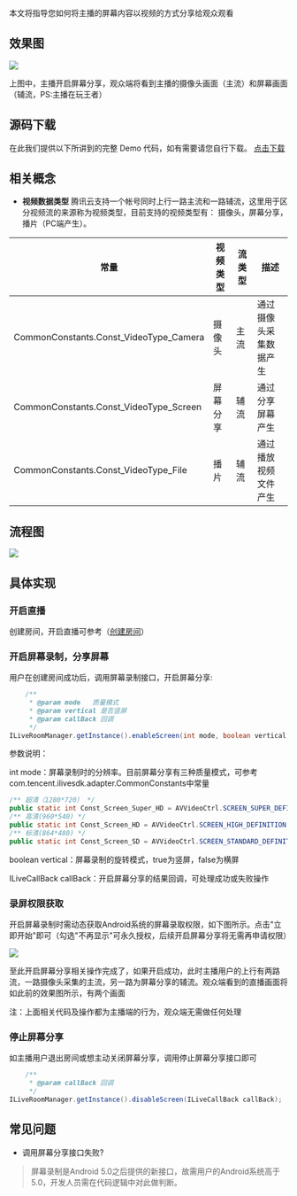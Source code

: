 ﻿本文将指导您如何将主播的屏幕内容以视频的方式分享给观众观看
## 效果图
![](https://main.qcloudimg.com/raw/b8df44614821adc2b43a72bb7a9361e3.png)

上图中，主播开启屏幕分享，观众端将看到主播的摄像头画面（主流）和屏幕画面（辅流，PS:主播在玩王者）
## 源码下载
在此我们提供以下所讲到的完整 Demo 代码，如有需要请您自行下载。 
[点击下载](http://dldir1.qq.com/hudongzhibo/ILiveSDK/Demo/Android/Demo_ScreenShared.rar)

## 相关概念
 - **视频数据类型**
 腾讯云支持一个帐号同时上行一路主流和一路辅流，这里用于区分视频流的来源称为视频类型，目前支持的视频类型有： 摄像头，屏幕分享，播片（PC端产生）。

|常量|视频类型|流类型|描述|
|--|--|--|--|
|CommonConstants.Const_VideoType_Camera|摄像头|主流|通过摄像头采集数据产生|
|CommonConstants.Const_VideoType_Screen|屏幕分享|辅流|通过分享屏幕产生|
|CommonConstants.Const_VideoType_File|播片|辅流|通过播放视频文件产生|

## 流程图

![](https://main.qcloudimg.com/raw/9689580d2f0a701d490f36c2603f97a4.png)

## 具体实现

### 开启直播
创建房间，开启直播可参考（[创建房间](创建房间.md)）


### 开启屏幕录制，分享屏幕
用户在创建房间成功后，调用屏幕录制接口，开启屏幕分享:
```Java
    /**
     * @param mode   质量模式
     * @param vertical 是否竖屏
     * @param callBack 回调
     */
ILiveRoomManager.getInstance().enableScreen(int mode, boolean vertical, ILiveCallBack callBack)
```

参数说明：

int mode：屏幕录制时的分辨率。目前屏幕分享有三种质量模式，可参考com.tencent.ilivesdk.adapter.CommonConstants中常量
```Java
/** 超清（1280*720） */
public static int Const_Screen_Super_HD = AVVideoCtrl.SCREEN_SUPER_DEFINITION;
/** 高清(960*540) */
public static int Const_Screen_HD = AVVideoCtrl.SCREEN_HIGH_DEFINITION;
/** 标清(864*480) */
public static int Const_Screen_SD = AVVideoCtrl.SCREEN_STANDARD_DEFINITION;
```

boolean vertical：屏幕录制的旋转模式，true为竖屏，false为横屏

ILiveCallBack callBack：开启屏幕分享的结果回调，可处理成功或失败操作



### 录屏权限获取
开启屏幕录制时需动态获取Android系统的屏幕录取权限，如下图所示。点击"立即开始"即可（勾选"不再显示"可永久授权，后续开启屏幕分享将无需再申请权限）

![](https://main.qcloudimg.com/raw/1ebe38771d7dc85939533d5848eebed6.png)



至此开启屏幕分享相关操作完成了，如果开启成功，此时主播用户的上行有两路流，一路摄像头采集的主流，另一路为屏幕分享的辅流。观众端看到的直播画面将如此前的效果图所示，有两个画面

注：上面相关代码及操作都为主播端的行为，观众端无需做任何处理



### 停止屏幕分享
如主播用户退出房间或想主动关闭屏幕分享，调用停止屏幕分享接口即可
```Java
    /**
     * @param callBack 回调
     */
ILiveRoomManager.getInstance().disableScreen(ILiveCallBack callBack);
```

## 常见问题

- 调用屏幕分享接口失败?
> 屏幕录制是Android 5.0之后提供的新接口，故需用户的Android系统高于5.0，开发人员需在代码逻辑中对此做判断。